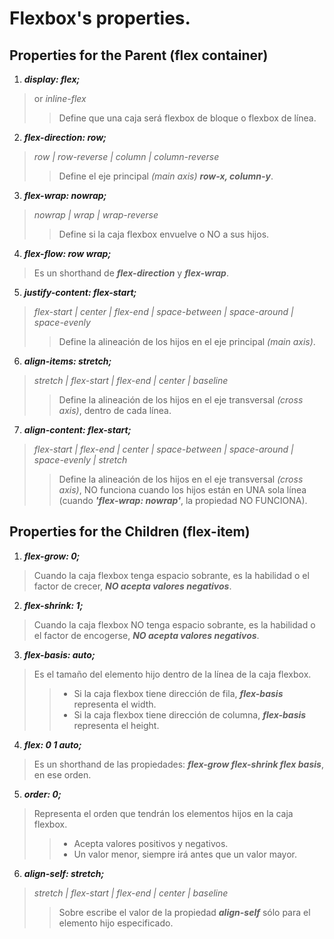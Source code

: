 # Flexbox's properties.

## Properties for the Parent (flex container)

1. ***display: flex;***
> or _inline-flex_
>> Define que una caja será flexbox de bloque o flexbox de línea. 


2. ***flex-direction: row;***
> _row | row-reverse | column | column-reverse_
>> Define el eje principal *(main axis)* ***row-x, column-y***.


3. ***flex-wrap: nowrap;***
> _nowrap | wrap | wrap-reverse_
>> Define si la caja flexbox envuelve o NO a sus hijos.


4. ***flex-flow: row wrap;***
> Es un shorthand de ***flex-direction*** y ***flex-wrap***.


5. ***justify-content: flex-start;*** 
> _flex-start | center | flex-end | space-between | space-around | space-evenly_
>> Define la alineación de los hijos en el eje principal _(main axis)_.


6. ***align-items: stretch;***
> _stretch | flex-start | flex-end | center | baseline_
>> Define la alineación de los hijos en el eje transversal _(cross axis)_, dentro de cada línea.


7. ***align-content: flex-start;***
> _flex-start | flex-end | center | space-between | space-around | space-evenly | stretch_
>> Define la alineación de los hijos en el eje transversal _(cross axis)_, NO funciona cuando los hijos están en UNA sola línea (cuando ***'flex-wrap: nowrap'***, la propiedad NO FUNCIONA).





## Properties for the Children (flex-item)

1. ***flex-grow: 0;***
> Cuando la caja flexbox tenga espacio sobrante, es la habilidad o el factor de crecer, ***NO acepta valores negativos***.


2. ***flex-shrink: 1;***
> Cuando la caja flexbox NO tenga espacio sobrante, es la habilidad o el factor de encogerse, ***NO acepta valores negativos***.


3. ***flex-basis: auto;***
> Es el tamaño del elemento hijo dentro de la línea de la caja flexbox. 
>> * Si la caja flexbox tiene dirección de fila, ***flex-basis*** representa el width. 
>> * Si la caja flexbox tiene dirección de columna, ***flex-basis*** representa el height.


4. ***flex: 0 1 auto;***
> Es un shorthand de las propiedades: ***flex-grow flex-shrink flex basis***, en ese orden.


5. ***order: 0;***
> Representa el orden que tendrán los elementos hijos en la caja flexbox.
>> * Acepta valores positivos y negativos.
>> * Un valor menor, siempre irá antes que un valor mayor.


6. ***align-self: stretch;***
> _stretch | flex-start | flex-end | center | baseline_
>> Sobre escribe el valor de la propiedad ***align-self*** sólo para el elemento hijo especificado.